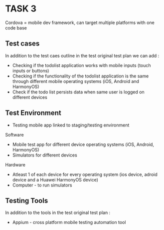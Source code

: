 # TASK 3

Cordova = mobile dev framework, can target multiple platforms with one code base

## Test cases

In addition to the test caes outline in the test original test plan we can add :

- Checking if the todolist application works with mobile inputs (touch inputs or buttons)
- Checking if the functionality of the todolist application  is the same through different mobile operating systems (iOS, Android and HarmonyOS)
- Check if the todo list persists data when same user is logged on different devices 

## Test Environment

- Testing mobile app linked to staging/testing environment

Software
- Mobile test app for different device operating systems (iOS, Android, HarmonyOS)
- Simulators for different devices

Hardware
- Atleast 1 of each device for every operating system (ios device, adroid device and a Huawei HarmonyOS device)
- Computer - to run simulators

## Testing Tools

In addition to the tools in the test original test plan :

- Appium - cross platform mobile testing automation tool

 





